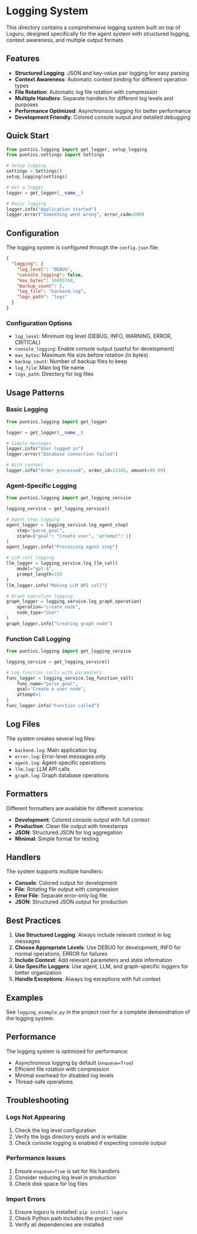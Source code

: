# Logging System

This directory contains a comprehensive logging system built on top of Loguru, designed specifically for the agent system with structured logging, context awareness, and multiple output formats.

## Features

- **Structured Logging**: JSON and key-value pair logging for easy parsing
- **Context Awareness**: Automatic context binding for different operation types
- **File Rotation**: Automatic log file rotation with compression
- **Multiple Handlers**: Separate handlers for different log levels and purposes
- **Performance Optimized**: Asynchronous logging for better performance
- **Development Friendly**: Colored console output and detailed debugging

## Quick Start

```python
from puntini.logging import get_logger, setup_logging
from puntini.settings import Settings

# Setup logging
settings = Settings()
setup_logging(settings)

# Get a logger
logger = get_logger(__name__)

# Basic logging
logger.info("Application started")
logger.error("Something went wrong", error_code=500)
```

## Configuration

The logging system is configured through the `config.json` file:

```json
{
  "logging": {
    "log_level": "DEBUG",
    "console_logging": false,
    "max_bytes": 10485760,
    "backup_count": 5,
    "log_file": "backend.log",
    "logs_path": "logs"
  }
}
```

### Configuration Options

- `log_level`: Minimum log level (DEBUG, INFO, WARNING, ERROR, CRITICAL)
- `console_logging`: Enable console output (useful for development)
- `max_bytes`: Maximum file size before rotation (in bytes)
- `backup_count`: Number of backup files to keep
- `log_file`: Main log file name
- `logs_path`: Directory for log files

## Usage Patterns

### Basic Logging

```python
from puntini.logging import get_logger

logger = get_logger(__name__)

# Simple messages
logger.info("User logged in")
logger.error("Database connection failed")

# With context
logger.info("Order processed", order_id=12345, amount=99.99)
```

### Agent-Specific Logging

```python
from puntini.logging import get_logging_service

logging_service = get_logging_service()

# Agent step logging
agent_logger = logging_service.log_agent_step(
    step="parse_goal",
    state={"goal": "Create user", "attempt": 1}
)
agent_logger.info("Processing agent step")

# LLM call logging
llm_logger = logging_service.log_llm_call(
    model="gpt-4",
    prompt_length=150
)
llm_logger.info("Making LLM API call")

# Graph operation logging
graph_logger = logging_service.log_graph_operation(
    operation="create_node",
    node_type="User"
)
graph_logger.info("Creating graph node")
```

### Function Call Logging

```python
from puntini.logging import get_logging_service

logging_service = get_logging_service()

# Log function calls with parameters
func_logger = logging_service.log_function_call(
    func_name="parse_goal",
    goal="Create a user node",
    attempt=1
)
func_logger.info("Function called")
```

## Log Files

The system creates several log files:

- `backend.log`: Main application log
- `error.log`: Error-level messages only
- `agent.log`: Agent-specific operations
- `llm.log`: LLM API calls
- `graph.log`: Graph database operations

## Formatters

Different formatters are available for different scenarios:

- **Development**: Colored console output with full context
- **Production**: Clean file output with timestamps
- **JSON**: Structured JSON for log aggregation
- **Minimal**: Simple format for testing

## Handlers

The system supports multiple handlers:

- **Console**: Colored output for development
- **File**: Rotating file output with compression
- **Error File**: Separate error-only log file
- **JSON**: Structured JSON output for production

## Best Practices

1. **Use Structured Logging**: Always include relevant context in log messages
2. **Choose Appropriate Levels**: Use DEBUG for development, INFO for normal operations, ERROR for failures
3. **Include Context**: Add relevant parameters and state information
4. **Use Specific Loggers**: Use agent, LLM, and graph-specific loggers for better organization
5. **Handle Exceptions**: Always log exceptions with full context

## Examples

See `logging_example.py` in the project root for a complete demonstration of the logging system.

## Performance

The logging system is optimized for performance:

- Asynchronous logging by default (`enqueue=True`)
- Efficient file rotation with compression
- Minimal overhead for disabled log levels
- Thread-safe operations

## Troubleshooting

### Logs Not Appearing

1. Check the log level configuration
2. Verify the logs directory exists and is writable
3. Check console logging is enabled if expecting console output

### Performance Issues

1. Ensure `enqueue=True` is set for file handlers
2. Consider reducing log level in production
3. Check disk space for log files

### Import Errors

1. Ensure loguru is installed: `pip install loguru`
2. Check Python path includes the project root
3. Verify all dependencies are installed
